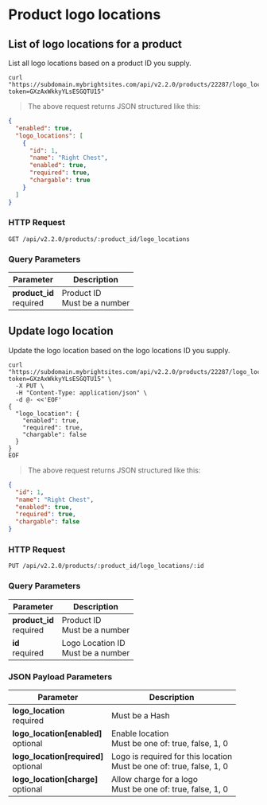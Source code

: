 #  Product logo locations

## List of logo locations for a product

List all logo locations based on a product ID you supply.

```shell
curl "https://subdomain.mybrightsites.com/api/v2.2.0/products/22287/logo_locations?token=GXzAxWkkyYLsESGQTU15"
```

> The above request returns JSON structured like this:

```json
{
  "enabled": true,
  "logo_locations": [
    {
      "id": 1,
      "name": "Right Chest",
      "enabled": true,
      "required": true,
      "chargable": true
    }
  ]
}
```

### HTTP Request

`GET /api/v2.2.0/products/:product_id/logo_locations`

### Query Parameters

Parameter | Description
--------- | -----------
<div><strong>product_id </strong></div><div>required</div> | <div>Product ID</div><div>Must be a number</div>


## Update logo location

Update the logo location based on the logo locations ID you supply.

```shell
curl "https://subdomain.mybrightsites.com/api/v2.2.0/products/22287/logo_locations/1?token=GXzAxWkkyYLsESGQTU15" \
  -X PUT \
  -H "Content-Type: application/json" \
  -d @- <<'EOF'
{
  "logo_location": {
    "enabled": true,
    "required": true,
    "chargable": false
  }
}
EOF
```

> The above request returns JSON structured like this:

```json
{
  "id": 1,
  "name": "Right Chest",
  "enabled": true,
  "required": true,
  "chargable": false
}
```

### HTTP Request

`PUT /api/v2.2.0/products/:product_id/logo_locations/:id`

### Query Parameters

Parameter | Description
--------- | -----------
<div><strong>product_id </strong></div><div>required</div> | <div>Product ID</div><div>Must be a number</div>
<div><strong>id </strong></div><div>required</div> | <div>Logo Location ID</div><div>Must be a number</div>


### JSON Payload Parameters

Parameter | Description
--------- | -----------
<div><strong>logo_location </strong></div><div>required</div> | <div>Must be a Hash</div>
<div><strong>logo_location[enabled] </strong></div><div>optional</div> | <div>Enable location</div><div>Must be one of: true, false, 1, 0</div>
<div><strong>logo_location[required] </strong></div><div>optional</div> | <div>Logo is required for this location</div><div>Must be one of: true, false, 1, 0</div>
<div><strong>logo_location[charge] </strong></div><div>optional</div> | <div>Allow charge for a logo</div><div>Must be one of: true, false, 1, 0</div>
